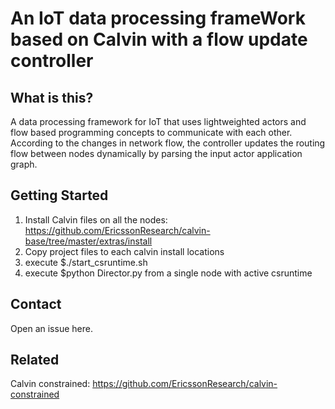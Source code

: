 # An IoT data processing frameWork based on Calvin with a flow update controller

## What is this?

A data processing framework for IoT that uses lightweighted actors and flow based programming concepts to communicate with each other.
According to the changes in network flow, the controller updates the routing flow between nodes dynamically by parsing the input actor application graph.

## Getting Started

1. Install Calvin files on all the nodes: https://github.com/EricssonResearch/calvin-base/tree/master/extras/install
2. Copy project files to each calvin install locations
3. execute $./start_csruntime.sh
3. execute $python Director.py from a single node with active csruntime

## Contact
Open an issue here.

## Related
Calvin constrained: https://github.com/EricssonResearch/calvin-constrained
